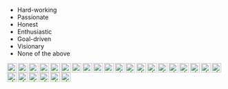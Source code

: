 
- Hard-working
- Passionate
- Honest
- Enthusiastic
- Goal-driven
- Visionary
- None of the above


[<img align="left" alt="twitter | Twitter" width="22px" src="https://cdn.jsdelivr.net/npm/simple-icons@v3/icons/twitter.svg" />](https://twitter.com/yep_its_roy)
[<img align="left" alt="linkedin | LinkedIn" width="22px" src="https://cdn.jsdelivr.net/npm/simple-icons@v3/icons/linkedin.svg" />](https://www.linkedin.com/in/rishav-r0y/)
[<img align="left" alt="instagram | Instagram" width="22px" src="https://cdn.jsdelivr.net/npm/simple-icons@v3/icons/instagram.svg" />](https://www.instagram.com/yep_its_roy/)
[<img align="left" alt="reddit | reddit" width="22px" src="https://cdn.jsdelivr.net/npm/simple-icons@v3/icons/reddit.svg" />](https://www.reddit.com/user/yep_its_roy/)
[<img align="left" alt="spotify | spotify" width="22px" src="https://cdn.jsdelivr.net/npm/simple-icons@v3/icons/spotify.svg" />](https://open.spotify.com/user/317c6amowrjrjcwrcm7ztakidbfi)
[<img align="left" alt="steam | steam" width="22px" src="https://cdn.jsdelivr.net/npm/simple-icons@v3/icons/steam.svg" />](https://steamcommunity.com/profiles/76561198920392961)
[<img align="left" alt="twitch | twitch" width="22px" src="https://cdn.jsdelivr.net/npm/simple-icons@v3/icons/twitch.svg" />](https://www.twitch.tv/yep_its_roy)
[<img align="left" alt="github | GitHub" width="22px" src="https://cdn.jsdelivr.net/npm/simple-icons@v3/icons/github.svg" />](https://github.com/its-roy)
[<img align="left" alt="Pinterest | Pinterest" width="22px" src="https://cdn.jsdelivr.net/npm/simple-icons@v3/icons/pinterest.svg" />](https://in.pinterest.com/YepItsROY/)
[<img align="left" alt="youtube | YouTube" width="22px" src="https://cdn.jsdelivr.net/npm/simple-icons@v3/icons/youtube.svg" />](https://youtu.be/dQw4w9WgXcQ)
[<img align="left" alt=". | ." width="22px" src="https://cdn.jsdelivr.net/npm/simple-icons@v3/icons/1password.svg" />](https://youtu.be/dQw4w9WgXcQ)
[<img align="left" alt=". | ." width="22px" src="https://cdn.jsdelivr.net/npm/simple-icons@v3/icons/activision.svg" />](https://youtu.be/dQw4w9WgXcQ)
[<img align="left" alt=". | ." width="22px" src="https://cdn.jsdelivr.net/npm/simple-icons@v3/icons/adobe.svg" />](https://youtu.be/dQw4w9WgXcQ)
[<img align="left" alt=". | ." width="22px" src="https://cdn.jsdelivr.net/npm/simple-icons@v3/icons/ea.svg" />](https://youtu.be/dQw4w9WgXcQ)
[<img align="left" alt=". | ." width="22px" src="https://cdn.jsdelivr.net/npm/simple-icons@v3/icons/origin.svg" />](https://youtu.be/dQw4w9WgXcQ)
[<img align="left" alt=". | ." width="22px" src="https://cdn.jsdelivr.net/npm/simple-icons@v3/icons/epicgames.svg" />](https://youtu.be/dQw4w9WgXcQ)
[<img align="left" alt=". | ." width="22px" src="https://cdn.jsdelivr.net/npm/simple-icons@v3/icons/xbox.svg" />](https://youtu.be/dQw4w9WgXcQ)
[<img align="left" alt=". | ." width="22px" src="https://cdn.jsdelivr.net/npm/simple-icons@v3/icons/playstation.svg" />](https://youtu.be/dQw4w9WgXcQ)
[<img align="left" alt=". | ." width="22px" src="https://cdn.jsdelivr.net/npm/simple-icons@v3/icons/discord.svg" />](https://youtu.be/dQw4w9WgXcQ)
[<img align="left" alt=". | ." width="22px" src="https://cdn.jsdelivr.net/npm/simple-icons@v3/icons/fifa.svg" />](https://youtu.be/dQw4w9WgXcQ)
[<img align="left" alt=". | ." width="22px" src="https://cdn.jsdelivr.net/npm/simple-icons@v3/icons/brave.svg" />](https://youtu.be/dQw4w9WgXcQ)
[<img align="left" alt=". | ." width="22px" src="https://cdn.jsdelivr.net/npm/simple-icons@v3/icons/googlechrome.svg" />](https://youtu.be/dQw4w9WgXcQ)
[<img align="left" alt=". | ." width="22px" src="https://cdn.jsdelivr.net/npm/simple-icons@v3/icons/microsoftedge.svg" />](https://youtu.be/dQw4w9WgXcQ)
[<img align="left" alt=". | ." width="22px" src="https://cdn.jsdelivr.net/npm/simple-icons@v3/icons/adobephotoshop.svg" />](https://youtu.be/dQw4w9WgXcQ)
[<img align="left" alt=". | ." width="22px" src="https://cdn.jsdelivr.net/npm/simple-icons@v3/icons/fifa.svg" />](https://youtu.be/dQw4w9WgXcQ)
[<img align="left" alt=". | ." width="22px" src="https://cdn.jsdelivr.net/npm/simple-icons@v3/icons/firefox.svg" />](https://youtu.be/dQw4w9WgXcQ)


<br />
